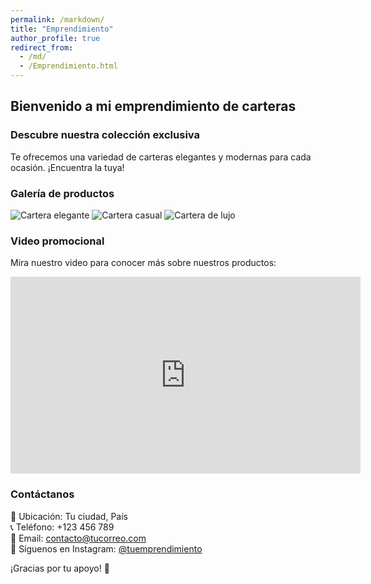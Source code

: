 ```yaml
---
permalink: /markdown/
title: "Emprendimiento"
author_profile: true
redirect_from: 
  - /md/
  - /Emprendimiento.html
--- 
```


## Bienvenido a mi emprendimiento de carteras 

### Descubre nuestra colección exclusiva

Te ofrecemos una variedad de carteras elegantes y modernas para cada ocasión. ¡Encuentra la tuya!

### Galería de productos

![Cartera elegante](images/cartera1.jpg)
![Cartera casual](images/cartera2.jpg)
![Cartera de lujo](images/cartera3.jpg)

### Video promocional

Mira nuestro video para conocer más sobre nuestros productos:

<iframe width="560" height="315" src="https://www.canva.com/design/DAGg07SmGDI/4VY0x94fVQV4DRxc9pUsiA/view" frameborder="0" allowfullscreen></iframe>

### Contáctanos

📍 Ubicación: Tu ciudad, País  
📞 Teléfono: +123 456 789  
📩 Email: contacto@tucorreo.com  
📸 Síguenos en Instagram: [@tuemprendimiento](https://www.instagram.com/tuemprendimiento)

¡Gracias por tu apoyo! 🎉
